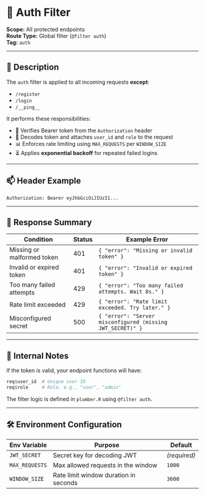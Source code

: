 # 🔐 Auth Filter

**Scope:** All protected endpoints  
**Route Type:** Global filter (`@filter auth`)  
**Tag:** `auth`

---

## 📌 Description

The `auth` filter is applied to all incoming requests **except**:
- `/register`
- `/login`
- `/__ping__`

It performs these responsibilities:

- 🔑 Verifies Bearer token from the `Authorization` header
- 🧾 Decodes token and attaches `user_id` and `role` to the request
- 📊 Enforces rate limiting using `MAX_REQUESTS` per `WINDOW_SIZE`
- ⏳ Applies **exponential backoff** for repeated failed logins

---

## 📫 Header Example

```
Authorization: Bearer eyJhbGciOiJIUzI1...
```

---

## 🔁 Response Summary

| Condition                   | Status | Example Error                                      |
|----------------------------|--------|----------------------------------------------------|
| Missing or malformed token | 401    | `{ "error": "Missing or invalid token" }`         |
| Invalid or expired token   | 401    | `{ "error": "Invalid or expired token" }`         |
| Too many failed attempts   | 429    | `{ "error": "Too many failed attempts. Wait 8s." }`|
| Rate limit exceeded        | 429    | `{ "error": "Rate limit exceeded. Try later." }`  |
| Misconfigured secret       | 500    | `{ "error": "Server misconfigured (missing JWT_SECRET)" }` |

---

## 🧠 Internal Notes

If the token is valid, your endpoint functions will have:

```r
req$user_id  # Unique user ID
req$role     # Role, e.g., "user", "admin"
```

The filter logic is defined in `plumber.R` using `@filter auth`.

---

## 🛠️ Environment Configuration

| Env Variable   | Purpose                                        | Default |
|----------------|------------------------------------------------|---------|
| `JWT_SECRET`   | Secret key for decoding JWT                    | _(required)_ |
| `MAX_REQUESTS` | Max allowed requests in the window             | `1000`  |
| `WINDOW_SIZE`  | Rate limit window duration in seconds          | `3600`  |